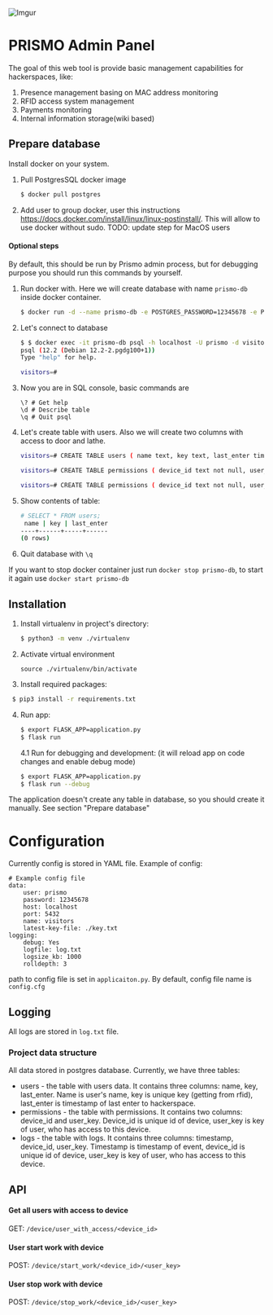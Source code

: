 ![Imgur](https://i.imgur.com/V2k2seh.png)

PRISMO Admin Panel
===================

The goal of this web tool is provide basic management capabilities for hackerspaces, like:

1. Presence management basing on MAC address monitoring
2. RFID access system management
3. Payments monitoring
4. Internal information storage(wiki based)

## Prepare database

Install docker on your system.

1. Pull PostgresSQL docker image

   ```bash
   $ docker pull postgres
   ```

2. Add user to group docker, user this instructions https://docs.docker.com/install/linux/linux-postinstall/. This will
   allow to use docker without sudo. TODO: update step for MacOS users

#### Optional steps

By default, this should be run by Prismo admin process, but for debugging purpose you should run this commands by
yourself.

1. Run docker with. Here we will create database with name `prismo-db` inside docker container.

   ```bash
   $ docker run -d --name prismo-db -e POSTGRES_PASSWORD=12345678 -e POSTGRES_DB=visitors -e POSTGRES_USER=prismo -p 5432:5432 -v $(pwd)/data:/var/lib/postgresql/data postgres
   ```

2. Let's connect to database

   ```bash
   $ $ docker exec -it prismo-db psql -h localhost -U prismo -d visitors
   psql (12.2 (Debian 12.2-2.pgdg100+1))
   Type "help" for help.
   
   visitors=# 
   ```

3. Now you are in SQL console, basic commands are

   ```
   \? # Get help
   \d # Describe table
   \q # Quit psql
   ```

4. Let's create table with users. Also we will create two columns with access to door and lathe.

   ```bash
   visitors=# CREATE TABLE users ( name text, key text, last_enter timestamp);
   ```
   ```bash
   visitors=# CREATE TABLE permissions ( device_id text not null, user_key  text );
   ```
   ```bash
   visitors=# CREATE TABLE permissions ( device_id text not null, user_key  text );
   ```

5. Show contents of table:

   ```bash
   # SELECT * FROM users;
    name | key | last_enter 
   ----+------+-----+------
   (0 rows)
   ```

6. Quit database with `\q`

If you want to stop docker container just run `docker stop prismo-db`, to start it again use `docker start prismo-db`

## Installation

1. Install virtualenv in project's directory:
   ```sh
   $ python3 -m venv ./virtualenv
   ```

2. Activate virtual environment

   ```
   source ./virtualenv/bin/activate
   ```

3. Install required packages:

  ```sh
   $ pip3 install -r requirements.txt
  ```

4. Run app:

   ```sh
   $ export FLASK_APP=application.py 
   $ flask run
   ```
   4.1 Run for debugging and development: (it will reload app on code changes and enable debug mode)
   ```sh
   $ export FLASK_APP=application.py 
   $ flask run --debug
    ```

The application doesn't create any table in database, so you should create it manually. See section "Prepare database"

Configuration
=============

Currently config is stored in YAML file. Example of config:

```
# Example config file
data:
    user: prismo
    password: 12345678 
    host: localhost
    port: 5432
    name: visitors
    latest-key-file: ./key.txt
logging:
    debug: Yes
    logfile: log.txt
    logsize_kb: 1000
    rolldepth: 3
```

path to config file is set in `applicaiton.py`. By default, config file name is `config.cfg`

## Logging

All logs are stored in `log.txt` file.

### Project data structure

All data stored in postgres database. Currently, we have three tables:

- users - the table with users data. It contains three columns: name, key, last_enter. Name is user's name, key is
  unique key (getting from rfid), last_enter is timestamp of last enter to hackerspace.
- permissions - the table with permissions. It contains two columns: device_id and user_key. Device_id is unique id of
  device, user_key is key of user, who has access to this device.
- logs - the table with logs. It contains three columns: timestamp, device_id, user_key. Timestamp is timestamp of
  event, device_id is unique id of device, user_key is key of user, who has access to this device.

## API

#### Get all users with access to device

GET: `/device/user_with_access/<device_id>`

#### User start work with device

POST: `/device/start_work/<device_id>/<user_key>`

#### User stop work with device

POST: `/device/stop_work/<device_id>/<user_key>`
